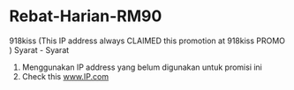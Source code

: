 # Rebat-Harian-RM90
918kiss
(This IP address always CLAIMED this promotion at 918kiss PROMO )
Syarat - Syarat
1. Menggunakan IP address yang belum digunakan untuk promisi ini
2. Check this www.IP.com

